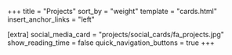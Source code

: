 +++
title = "Projects"
sort_by = "weight"
template = "cards.html"
insert_anchor_links = "left"

[extra]
social_media_card = "projects/social_cards/fa_projects.jpg"
show_reading_time = false
quick_navigation_buttons = true
+++
